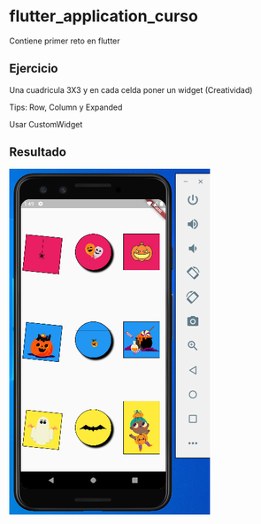 # flutter_application_curso

Contiene primer reto en flutter
## Ejercicio

<p> Una cuadricula 3X3 y en cada celda poner un widget (Creatividad)</p>
<p> Tips: Row, Column y Expanded</p>
<p> Usar CustomWidget</p>

## Resultado

<img src="https://raw.githubusercontent.com/ecarbono-tr/flutter_application_curso/master/assets/imagenes/Captura_curso.PNG?token=AVE5Q36PTPLOQAZDEVE4CO3BPRCF4">
